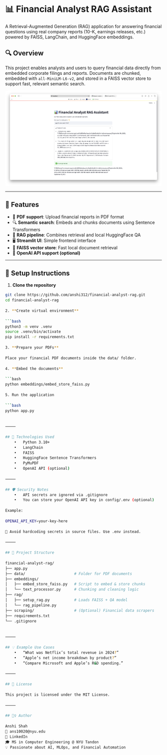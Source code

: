 # 📊 Financial Analyst RAG Assistant

A Retrieval-Augmented Generation (RAG) application for answering financial questions using real company reports (10-K, earnings releases, etc.) powered by FAISS, LangChain, and HuggingFace embeddings.

## 🔍 Overview

This project enables analysts and users to query financial data directly from embedded corporate filings and reports. Documents are chunked, embedded with `all-MiniLM-L6-v2`, and stored in a FAISS vector store to support fast, relevant semantic search.

<p align="center">
  <img src="docs/demo-screenshot.png" width="600" alt="Demo Screenshot">
</p>


---

## 🚀 Features

- 📄 **PDF support**: Upload financial reports in PDF format
- 🔍 **Semantic search**: Embeds and chunks documents using Sentence Transformers
- 🧠 **RAG pipeline**: Combines retrieval and local HuggingFace QA
- 🖥️ **Streamlit UI**: Simple frontend interface
- 💾 **FAISS vector store**: Fast local document retrieval
- 🔐 **OpenAI API support (optional)**

---

## 🧪 Setup Instructions

1. **Clone the repository**

```bash
git clone https://github.com/anshi312/financial-analyst-rag.git
cd financial-analyst-rag

2. **Create virtual environment**

```bash
python3 -m venv .venv
source .venv/bin/activate
pip install -r requirements.txt

3. **Prepare your PDFs**

Place your financial PDF documents inside the data/ folder.

4. **Embed the documents**

```bash
python embeddings/embed_store_faiss.py

5. Run the application

```bash
python app.py


⸻

## 🧠 Technologies Used
	•	Python 3.10+
	•	LangChain
	•	FAISS
	•	HuggingFace Sentence Transformers
	•	PyMuPDF
	•	OpenAI API (optional)

⸻

## 🛡️ Security Notes
	•	API secrets are ignored via .gitignore
	•	You can store your OpenAI API key in config/.env (optional)

Example:

OPENAI_API_KEY=your-key-here

🚨 Avoid hardcoding secrets in source files. Use .env instead.

⸻

## 📁 Project Structure

financial-analyst-rag/
├── app.py
├── data/                      # Folder for PDF documents
├── embeddings/
│   ├── embed_store_faiss.py   # Script to embed & store chunks
│   └── text_processor.py      # Chunking and cleaning logic
├── rag/
│   ├── setup_rag.py           # Loads FAISS + QA model
│   └── rag_pipeline.py
├── scraping/                  # (Optional) Financial data scrapers
├── requirements.txt
└── .gitignore


⸻

## 💡 Example Use Cases
	•	“What was Netflix’s total revenue in 2024?”
	•	“Apple’s net income breakdown by product?”
	•	“Compare Microsoft and Apple’s R&D spending.”

⸻

## 📄 License

This project is licensed under the MIT License.

⸻

## 🙋‍♀️ Author

Anshi Shah
📧 ans10020@nyu.edu
🔗 LinkedIn
🎓 MS in Computer Engineering @ NYU Tandon
💡 Passionate about AI, MLOps, and Financial Automation


